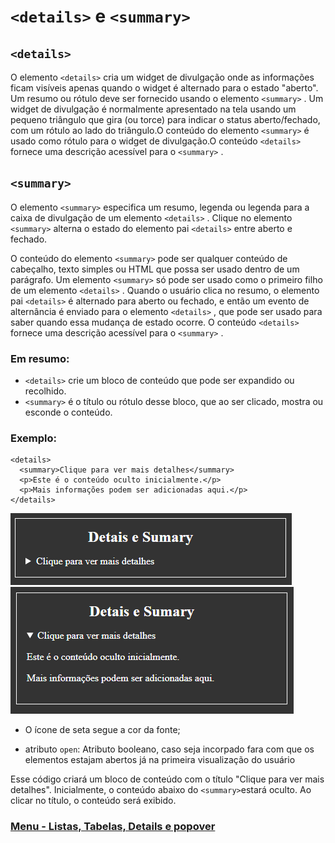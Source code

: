 # `<details>` e `<summary>`

## `<details>`

O elemento `<details>` cria um widget de divulgação onde as informações ficam visíveis apenas quando o widget é alternado para o estado "aberto". Um resumo ou rótulo deve ser fornecido usando o elemento `<summary>` . Um widget de divulgação é normalmente apresentado na tela usando um pequeno triângulo que gira (ou torce) para indicar o status aberto/fechado, com um rótulo ao lado do triângulo.O conteúdo do elemento `<summary>` é usado como rótulo para o widget de divulgação.O conteúdo `<details>` fornece uma descrição acessível para o `<summary>` .   

## `<summary>` 

O elemento `<summary>` especifica um resumo, legenda ou legenda para a caixa de divulgação de um elemento `<details>` . Clique no elemento `<summary>` alterna o estado do elemento pai `<details>` entre aberto e fechado.

O conteúdo do elemento `<summary>` pode ser qualquer conteúdo de cabeçalho, texto simples ou HTML que possa ser usado dentro de um parágrafo. Um elemento `<summary>` só pode ser usado como o primeiro filho de um elemento `<details>` . Quando o usuário clica no resumo, o elemento pai `<details>` é alternado para aberto ou fechado, e então um evento de alternância é enviado para o elemento `<details>` , que pode ser usado para saber quando essa mudança de estado ocorre. O conteúdo `<details>` fornece uma descrição acessível para o `<summary>` .

### Em resumo:

- `<details>` crie um bloco de conteúdo que pode ser expandido ou recolhido.
- `<summary>` é o título ou rótulo desse bloco, que ao ser clicado, mostra ou esconde o conteúdo.

### Exemplo:

```
<details>
  <summary>Clique para ver mais detalhes</summary>
  <p>Este é o conteúdo oculto inicialmente.</p>
  <p>Mais informações podem ser adicionadas aqui.</p>
</details>
```


<div display="block">

<img src="./img/detais-sumary-01.PNG">
<img src="./img/detais-sumary-02.PNG">


</div>

- O ícone de seta segue a cor da fonte;

- atributo `open`: Atributo booleano, caso seja incorpado fara com que os elementos estajam abertos já na primeira visualização do usuário

Esse código criará um bloco de conteúdo com o título "Clique para ver mais detalhes". Inicialmente, o conteúdo abaixo do `<summary>`estará oculto. Ao clicar no título, o conteúdo será exibido.

### [Menu - Listas, Tabelas, Details e popover](menu.md)